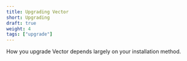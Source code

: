 ```yaml
---
title: Upgrading Vector
short: Upgrading
draft: true
weight: 4
tags: ["upgrade"]
---
```


How you upgrade Vector depends largely on your installation method.
